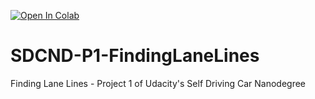 [![Open In Colab](https://colab.research.google.com/assets/colab-badge.svg)](https://colab.research.google.com/github/rajatgoyal715/SDCND-P1-FindingLaneLines/blob/master/P1.ipynb)

# SDCND-P1-FindingLaneLines
Finding Lane Lines - Project 1 of Udacity's Self Driving Car Nanodegree 
